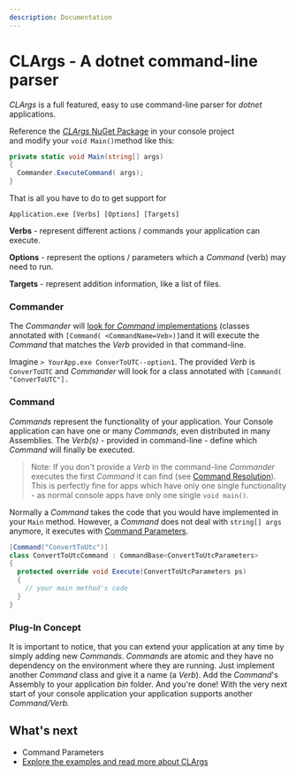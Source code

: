 ```yaml
---
description: Documentation
---
```


# CLArgs - A dotnet command-line parser

_CLArgs_ is a full featured, easy to use command-line parser for _dotnet_ applications.

Reference the [_CLArgs_ NuGet Package](https://www.nuget.org/packages/MSPro.CLArgs) in your console project   
and modify your `void Main()`method like this:

```csharp
private static void Main(string[] args)
{
  Commander.ExecuteCommand( args);
}
```

That is all you have to do to get support for 

`Application.exe [Verbs] [Options] [Targets]`

**Verbs** - represent different actions / commands your application can execute.

**Options** - represent the options / parameters which a _Command_ \(verb\) may need to run.

**Targets** - represent addition information, like a list of files.

### Commander

The _Commander_ will [look for _Command_ implementations](basics/command-resolution.md) \(classes annotated with `[Command( <CommandName=Veb>)]`and it will execute the _Command_ that matches the _Verb_ provided in that command-line.

Imagine `> YourApp.exe ConverToUTC--option1`. The provided _Verb_ is `ConverToUTC`  and _Commander_ will look for a class annotated with `[Command( "ConverToUTC"].`

### Command

_Commands_ represent the functionality of your application. Your Console application can have one or many _Commands_, even distributed in many Assemblies. The _Verb\(s\)_ - provided in command-line - define which _Command_ will finally be executed. 

> Note: If you don't provide a _Verb_ in the command-line _Commander_ executes the first _Command_  it can find \(see [Command Resolution](basics/command-resolution.md)\). This is perfectly fine for apps which have only one single functionality - as normal console apps have only one single `void main()`.

Normally a _Command_  takes the code that you would have implemented in your `Main` method. However, a _Command_ does not deal with `string[] args` anymore, it executes with [Command Parameters](basics/command-parameters.md).

```csharp
[Command("ConvertToUtc")]
class ConvertToUtcCommand : CommandBase<ConvertToUtcParameters>
{
  protected override void Execute(ConvertToUtcParameters ps)
  {
    // your main method's code
  }
}
```

### Plug-In Concept

It is important to notice, that you can extend your application at any time by simply adding new _Commands_. _Commands_ are atomic and they have no dependency on the environment where they are running. Just implement another _Command_ class and give it a name \(a _Verb_\). Add the _Command_'s Assembly to your application _bin_ folder. And you're done! With the very next start of your console application your application supports another _Command/Verb._

## What's next

* Command Parameters
* [Explore the examples and read more about CLArgs](doc/index.md)


